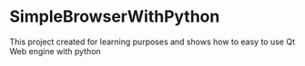 # SimpleBrowserWithPython

This project created for learning purposes and shows 
how to easy to use Qt Web engine with python
